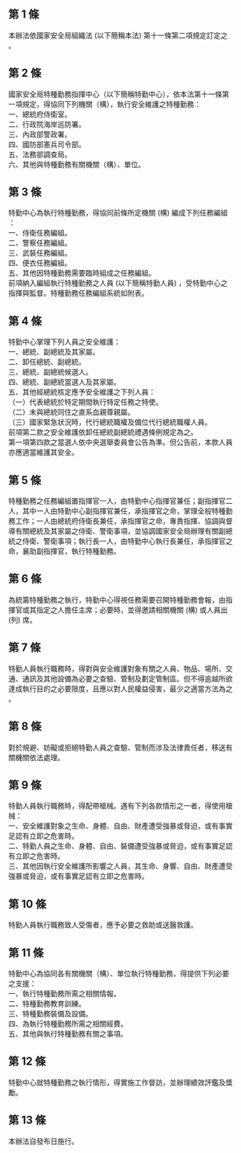 第 1 條
-------
本辦法依國家安全局組織法 (以下簡稱本法) 第十一條第二項規定訂定之  
。

第 2 條
-------
國家安全局特種勤務指揮中心（以下簡稱特勤中心），依本法第十一條第  
一項規定，得協同下列機關（構），執行安全維護之特種勤務：  
一、總統府侍衛室。  
二、行政院海岸巡防署。  
三、內政部警政署。  
四、國防部憲兵司令部。  
五、法務部調查局。  
六、其他與特種勤務有關機關（構）、單位。

第 3 條
-------
特勤中心為執行特種勤務，得協同前條所定機關 (構) 編成下列任務編組  
：  
一、侍衛任務編組。  
二、警察任務編組。  
三、武裝任務編組。  
四、便衣任務編組。  
五、其他因特種勤務需要臨時組成之任務編組。  
前項納入編組執行特種勤務之人員 (以下簡稱特勤人員) ，受特勤中心之  
指揮與監督。特種勤務任務編組系統如附表。

第 4 條
-------
特勤中心掌理下列人員之安全維護：  
一、總統、副總統及其家屬。  
二、卸任總統、副總統。  
三、總統、副總統候選人。  
四、總統、副總統當選人及其家屬。  
五、其他經總統核定應予安全維護之下列人員：  
（一）代表總統於特定期間執行特定任務之特使。  
（二）未與總統同住之直系血親尊親屬。  
（三）國家緊急狀況時，代行總統職權及備位代行總統職權人員。  
前項第二款之安全維護依卸任總統副總統禮遇條例規定為之。  
第一項第四款之當選人依中央選舉委員會公告為準。但公告前，本款人員  
亦應適當維護其安全。

第 5 條
-------
特種勤務之任務編組置指揮官一人，由特勤中心指揮官兼任；副指揮官二  
人，其中一人由特勤中心副指揮官兼任，承指揮官之命，掌理全般特種勤  
務工作；一人由總統府侍衛長兼任，承指揮官之命，專責指揮、協調與督  
導有關總統及其家屬之侍衛、警衛事項，並協調國家安全局辦理有關副總  
統之侍衛、警衛事項；執行長一人，由特勤中心執行長兼任，承指揮官之  
命，襄助副指揮官，執行特種勤務。

第 6 條
-------
為統籌特種勤務之執行，特勤中心得視任務需要召開特種勤務會報，由指  
揮官或其指定之人擔任主席；必要時，並得邀請相關機關 (構) 或人員出  
 (列) 席。

第 7 條
-------
特勤人員執行職務時，得對與安全維護對象有關之人員、物品、場所、交  
通、通訊及其他設備為必要之查驗、管制及劃定管制區。但不得逾越所欲  
達成執行目的之必要限度，且應以對人民權益侵害，最少之適當方法為之  
。

第 8 條
-------
對於規避、妨礙或拒絕特勤人員之查驗、管制而涉及法律責任者，移送有  
關機關依法處理。

第 9 條
-------
特勤人員執行職務時，得配帶槍械。遇有下列各款情形之一者，得使用槍  
械：  
一、安全維護對象之生命、身體、自由、財產遭受強暴或脅迫，或有事實  
    足認有立即之危害時。  
二、特勤人員之生命、身體、自由、裝備遭受強暴或脅迫，或有事實足認  
    有立即之危害時。  
三、其他因執行安全維護所影響之人員，其生命、身響、自由、財產遭受  
    強暴或脅迫，或有事實足認有立即之危害時。

第 10 條
--------
特勤人員執行職務致人受傷者，應予必要之救助或送醫救護。

第 11 條
--------
特勤中心為協同各有關機關（構）、單位執行特種勤務，得提供下列必要  
之支援：  
一、執行特種勤務所需之相關情報。  
二、特種勤務教育訓練。  
三、特種勤務裝備及設備。  
四、為執行特種勤務所需之相關經費。  
五、其他與執行特種勤務有關之事項。

第 12 條
--------
特勤中心就特種勤務之執行情形，得實施工作督訪，並辦理績效評鑑及獎  
勵。

第 13 條
--------
本辦法自發布日施行。

